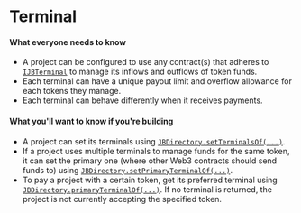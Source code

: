 # Terminal

#### What everyone needs to know

* A project can be configured to use any contract(s) that adheres to [`IJBTerminal`](/docs/dev/v4/api/core/interfaces/IJBTerminal.md) to manage its inflows and outflows of token funds.
* Each terminal can have a unique payout limit and overflow allowance for each tokens they manage.
* Each terminal can behave differently when it receives payments.

#### What you'll want to know if you're building

* A project can set its terminals using [`JBDirectory.setTerminalsOf(...)`](/docs/dev/v4/api/core/JBDirectory.md#setterminalsof).
* If a project uses multiple terminals to manage funds for the same token, it can set the primary one (where other Web3 contracts should send funds to) using [`JBDirectory.setPrimaryTerminalOf(...)`](/docs/dev/v4/api/core/JBDirectory.md#setprimaryterminalof).
* To pay a project with a certain token, get its preferred terminal using [`JBDirectory.primaryTerminalOf(...)`](/docs/dev/v4/api/core/JBDirectory.md#primaryterminalof). If no terminal is returned, the project is not currently accepting the specified token.


